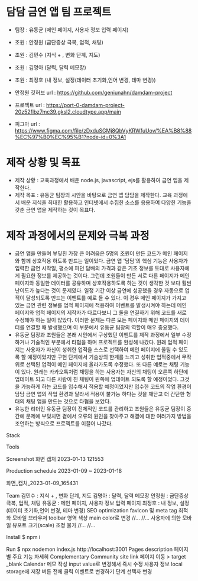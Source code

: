 # 담담 금연 앱 팀 프로젝트
- 팀장 : 유동균 (메인 페이지, 사용자 정보 입력 페이지)
- 조원 : 안정원 (금단증상 극복, 업적, 채팅)
- 조원 : 김민수 (지식 + , 변화 단계, 지도)
- 조원 : 김명아 (달력, 달력 메모장)
- 조원 : 최정호 (내 정보, 설정(데이터 초기화,언어 변경, 테마 변경))

- 안정원 깃허브 url : https://github.com/geniunahn/damdam-project
- 프로젝트 url : https://port-0-damdam-project-20z52flbz7mc39.gksl2.cloudtype.app/main
- 피그마 url : https://www.figma.com/file/zDxduSGMj8QbVyKRWfuUov/%EA%B8%88%EC%97%B0%EC%95%B1?node-id=0%3A1

# 제작 상황 및 목표
- 제작 상황 : 교육과정에서 배운 node.js, javascript, ejs를 활용하여 금연 앱을 제작한다. 
- 제작 목표 : 유동균 팀장의 시안을 바탕으로 금연 앱 담담을 제작한다. 교육 과정에서 배운 지식을 최대한 활용하고 인터넷에서 수집한 소스를 응용하여 다양한 기능을 갖춘 금연 앱을 제작하는 것이 목표다. 

# 제작 과정에서의 문제와 극복 과정
- 금연 앱을 만들며 부딪친 가장 큰 어려움은 5명의 조원이 만든 코드가 메인 페이지와 함께 상호작용 하도록 만드는 일이었다. 금연 앱 '담담'의 핵심 기능은 사용자가 입력한 금연 시작일, 평소에 피던 담배의 가격과 같은 기초 정보를 토대로 사용자에게 필요한 정보를 제공하는 것이다. 그런데 조원들이 만든 서로 다른 페이지가 메인 페이지와 동일한 데이터를 공유하며 상호작용하도록 하는 것이 생각한 것 보다 훨씬 난이도가 높다는 것이 문제였다. 일정 기간 이상 금연에 성공했을 경우 자동으로 업적이 달성되도록 만드는 이벤트를 예로 들 수 있다. 이 경우 메인 페이지가 가지고 있는 금연 관련 정보를 업적 페이지에 적용하여 이벤트를 발생시켜야 하는데 메인 페이지와 업적 페이지의 제작자가 다르다보니 그 둘을 연결하기 위해 코드를 새로 수정해야 하는 일이 많았다. 이러한 문제는 다른 모든 페이지와 메인 페이지의 데이터를 연결할 때 발생했으며 이 부분에서 유동균 팀장의 역할이 매우 중요했다.
- 유동균 팀장과 조원들은 본래 시안에서 구상했던 이벤트를 제작 과정에서 일부 수정하거나 기술적인 부분에서 타협을 하며 프로젝트를 완성해 나갔다. 원래 업적 페이지는 사용자가 자신이 성취한 업적을 스스로 선택하여 메인 페이지에 올릴 수 있도록 할 예정이었지만 구현 단계에서 기술상의 한계를 느끼고 성취한 업적중에서 무작위로 선택된 업적이 메인 페이지에 올라가도록 수정했다. 또 다른 예로는 채팅 기능이 있다. 원래는 카카오톡처럼 채팅을 하는 사용자는 자신의 채팅이 오른쪽 하단에 업데이트 되고 다른 사람이 친 채팅이 왼쪽에 업데이트 되도록 할 예정이었다. 그것을 가능하게 하는 코드를 입수해서 적용할 예정이었지만 입수한 코드의 작업 환경이 담담 금연 앱의 작업 환경과 달라서 적용이 불가능 하다는 것을 깨닫고 더 간단한 형태의 채팅 앱을 만드는 것으로 타협을 보았다. 
- 유능한 리더인 유동균 팀장이 전체적인 코드를 관리하고 조원들은 유동균 팀장이 중간에 문제에 부딪치면 곁에서 오류의 원인을 찾아주고 해결에 대한 여러가지 방법을 조언하는 방식으로 프로젝트를 이끌어 나갔다. 


Stack


Tools


Screenshot
화면 캡처 2023-01-13 121553

Production schedule
2023-01-09 ~ 2023-01-18

화면_캡처_2023-01-09_165431

Team
김민수 : 지식 + , 변화 단계, 지도
김명아 : 달력, 달력 메모장
안정원 : 금단증상 극복, 업적, 채팅
유동균 : 메인 페이지, 사용자 정보 입력 페이지
최정호 : 내 정보, 설정(데이터 초기화,언어 변경, 테마 변경)
SEO optimization
favicon 및 meta tag 최적화
모바일 브라우저 toolbar 영역 색상 main color로 변경
//...
<meta name="theme-color" content="#1fab89" />
//...
사용자에 의한 모바일 뷰포트 크기(scale) 조정 불가
//...
<meta name="viewport" content="initial-scale=1.0, user-scalable=no" />
//...

Install
$ npm i

Run
$ npx nodemon index.js
http://localhost:3001
Pages description
페이지별 주요 기능 자세히
Complementary
Community site link 페이지 이동 > target _blank
Calendar 메모 작성 input value로 변경해서 즉시 수정
사용자 정보 local storage에 저장
버튼 전체 클릭 이벤트로 변경하기
단계 선택자 변경
